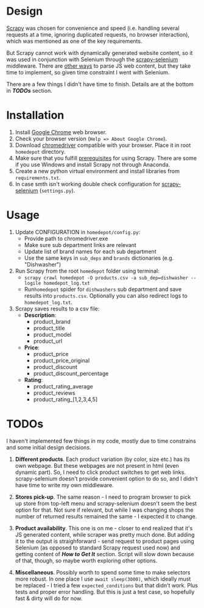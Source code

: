 # Design

[Scrapy](https://doc.scrapy.org/en/latest/intro/tutorial.html)
was chosen for convenience and speed
(i.e. handling several requests at a time, ignoring duplicated requests,
no browser interaction), which was mentioned as one of the key requirements.

But Scrapy cannot work with dynamically generated website content, so it was used
in conjunction with Selenium through the 
[scrapy-selenium](https://github.com/clemfromspace/scrapy-selenium) middleware.
There are [other ways](https://docs.scrapy.org/en/latest/topics/dynamic-content.html)
to parse JS web content, but they take time to implement, so given time
constraint I went with Selenium.

There are a few things I didn't have time to finish.
Details are at the bottom in ***TODOs*** section.

# Installation

1. Install [Google Chrome](https://www.google.com/intl/en/chrome/) web browser.
2. Check your browser version (`Help => About Google Chrome`).
3. Download [chromedriver](https://chromedriver.chromium.org/downloads)
compatible with your browser. Place it in root `homedepot` directory.
4. Make sure that you fulfill [prerequisites](https://docs.scrapy.org/en/latest/intro/install.html)
for using Scrapy. There are some if you use Windows and install Scrapy not through Anaconda.
5. Create a new python virtual environment and install libraries
from `requirements.txt`.
6. In case smth isn't working double check configuration for
[scrapy-selenium](https://github.com/clemfromspace/scrapy-selenium) (`settings.py`).

# Usage

1. Update CONFIGURATION in `homedepot/config.py`:
   * Provide path to chromedriver.exe
   * Make sure sub department links are relevant
   * Update list of brand names for each sub department
   * Use the same keys in `sub_deps` and `brands` dictionaries (e.g. "Dishwasher")
2. Run Scrapy from the root `homedepot` folder using terminal:
   * `scrapy crawl homedepot -O products.csv -a sub_dep=dishwasher --logile homedepot_log.txt`
   * Run`homedepot` spider for `dishwashers` sub department and save results into
   `products.csv`. Optionally you can also redirect logs to `homedepot_log.txt`.
3. Scrapy saves results to a csv file:
    * **Description**:
      * product_brand
      * product_title
      * product_model
      * product_url
    * **Price**:
      * product_price
      * product_price_original
      * product_discount
      * product_discount_percentage
    * **Rating**:
      * product_rating_average
      * product_reviews
      * product_rating_[1,2,3,4,5]

# TODOs

I haven't implemented few things in my code, mostly due to time constrains and some
initial design decisions.

1. **Different products**. Each product variation (by color, size etc.) has its
own webpage. But these webpages are not present in html (even dynamic part). So,
I need to click product switches to get web links. scrapy-selenium doesn't provide
convenient option to do so, and I didn't have time to write my own middleware.

2. **Stores pick-up**. The same reason - I need to program browser to pick up
store from top-left menu and scrapy-selenium doesn't seem the best option for
that. Not sure if relevant, but while I was changing shops the number of returned
results remained the same - I expected it to change.

3. **Product availability**. This one is on me - closer to end realized that it's JS
generated content, while scraper was pretty much done. But adding it to the output
is straighforward - send request to product pages using Selenium (as opposed to
standard Scrapy request used now) and getting content of ***How to Get It*** section.
Script will slow down because of that, though, so maybe worth exploring other options.

4. **Miscellaneous**. Possibly worth to spend some time to make selectors more robust.
In one place I use `await sleep(3000)`, which ideally must be replaced - I tried a few
`expected_conditions` but that didn't work. Plus tests and proper error handling. But
this is just a test case, so hopefully fast & dirty will do for now.
